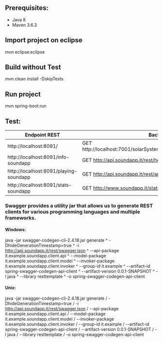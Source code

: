 
## Prerequisites:
 - Java 8
 - Maven 3.6.3

## Import project on eclipse
mvn eclipse:eclipse

## Build without Test
mvn clean install -DskipTests

## Run project
mvn spring-boot:run

## Test:

| Endpoint REST | Backend call |
| --- | --- |
| http://localhost:8091/ | GET http://localhost:7001/solarSystem/planets/Sole/moons/fakeMoonValue |
| http://localhost:8091/info-soundapp | GET http://api.soundapp.it/rest/hello/json |
| http://localhost:8091/playing-soundapp | GET http://api.soundapp.it/rest/app/song/playing |
| http://localhost:8091/stats-soundapp | GET http://www.soundapp.it/stats |

### Swagger provides a utility jar that allows us to generate REST clients for various programming languages and multiple frameworks.

#### Windows:

java -jar swagger-codegen-cli-2.4.18.jar generate ^
  -DhideGenerationTimestamp=true ^
  -i http://api.soundapp.it/rest/swagger.json ^
  --api-package it.example.soundapp.client.api ^
  --model-package it.example.soundapp.client.model ^
  --invoker-package it.example.soundapp.client.invoker ^
  --group-id it.example ^
  --artifact-id spring-swagger-codegen-api-client ^
  --artifact-version 0.0.1-SNAPSHOT ^
  -l java ^
  --library resttemplate ^
  -o spring-swagger-codegen-api-client
  
#### Unix:

java -jar swagger-codegen-cli-2.4.18.jar generate /
  -DhideGenerationTimestamp=true /
  -i http://api.soundapp.it/rest/swagger.json /
  --api-package it.example.soundapp.client.api /
  --model-package it.example.soundapp.client.model /
  --invoker-package it.example.soundapp.client.invoker /
  --group-id it.example /
  --artifact-id spring-swagger-codegen-api-client /
  --artifact-version 0.0.1-SNAPSHOT /
  -l java /
  --library resttemplate /
  -o spring-swagger-codegen-api-client
